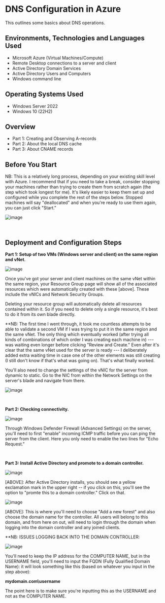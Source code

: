 <h1>DNS Configuration in Azure </h1>
This outlines some basics about DNS operations.<br />


<h2>Environments, Technologies and Languages Used</h2>

- Microsoft Azure (Virtual Machines/Compute)
- Remote Desktop connections to a server and client
- Active Directory Domain Services
- Active Directory Users and Computers
- Windows command line 

<h2>Operating Systems Used </h2>

- Windows Server 2022
- Windows 10 (22H2)

<h2>Overview</h2>

- Part 1: Creating and Observing A-records
- Part 2: About the local DNS cache
- Part 3: About CNAME records

<h2>Before You Start</h2>

<p>
NB: This is a relatively long process, depending on your existing skill level with Azure. 
I recommend that if you need to take a break, consider stopping your machines rather than trying to create them from scratch again (the step which took longest for me).
It's likely easier to keep them set up and configured while you complete the rest of the steps below. Stopped machines will say "deallocated" and when you're ready to use them again, you can just click "Start."
</p>

![image](https://github.com/lcccodes/configure-ad/assets/171904823/ea3de6af-1b0d-4659-bbaf-d798df0d6bf2)


<br />
  
<h2>Deployment and Configuration Steps</h2>

<b>Part 1: Setup of two VMs (Windows server and client) on the same region and vNet.</b>
<p>

  ![image](https://github.com/lcccodes/configure-ad/assets/171904823/84e26543-c927-4985-ab01-1822238f46d2)

</p>
<p>
Once you've got your server and client machines on the same vNet within the same region, your Resource Group page will show all of the associated resources which were automatically created with these [above]. These include the vNICs and Network Security Groups.

Deleting your resource group will automatically delete all resources contained within it. So if you need to delete only a single resource, it's best to do it from its own blade directly.
<p>
**NB: The first time I went through, it took me countless attempts to be able to validate a second VM if I was trying to put it in the same region and the same vNet. The only thing which eventually worked (after trying all kinds of combinations of which order I was creating each machine in) --- was waiting even longer before clicking "Review and Create." Even after it's clear that the same vNet used for the server is ready --- I deliberately added extra waiting time in case one of the other elements was still creating (I still don't know if that's what was going on). That's what finally worked.
</p>
You'll also need to change the settings of the vNIC for the server from dynamic to static. Go to the NIC from within the Network Settings on the server's blade and navigate from there.<p></p>


![image](https://github.com/lcccodes/configure-ad/assets/171904823/ecbac8f6-e776-4af9-a77d-49ba57fa5551)

</p>
<br />


<b>Part 2: Checking connectivity.</b>
<p>

  ![image](https://github.com/lcccodes/configure-ad/assets/171904823/2f645421-5f75-4d02-ab86-41b9cbdefea0)

</p>
<p>
Through Windows Defender Firewall (Advanced Settings) on the server, you'll need to first "enable" incoming ICMP traffic before you can ping the server from the client. Here you only need to enable the two lines for "Echo Request."
</p>
<br />


<b>Part 3: Install Active Directory and promote to a domain controller.</b>
<p>

  ![image](https://github.com/lcccodes/configure-ad/assets/171904823/1ca6c8df-2291-4bb7-95ec-0194f36fcb72)

</p>
<p>
[ABOVE]: After Active Directory installs, you should see a yellow exclamation mark in the upper right -- if you click on this, you'll see the option to "promte this to a domain controller." Click on that.
</p>
<p>

![image](https://github.com/lcccodes/configure-ad/assets/171904823/aae613cc-efc0-41e9-afec-4f085257b34a)


</p>
<p>
[ABOVE]: This is where you'll need to choose "Add a new forest" and also choose the domain name for the controller. All users will belong to this domain, and from here on out, will need to login through the domain when logging into the domain controller and any joined clients.

**NB: ISSUES LOGGING BACK INTO THE DOMAIN CONTROLLER:
</p>
<p>
  
  ![image](https://github.com/lcccodes/configure-ad/assets/171904823/0b9dade2-1ac6-4e3a-9313-d9da0a0b9066)


</p>
<p>
You'll need to keep the IP address for the COMPUTER NAME, but in the USERNAME field, you'll need to input the FQDN (Fully Qualified Domain Name): it will look something like this (based on whatever you input in the step above):

<b>mydomain.com\username</b>

The point here is to make sure you're inputting this as the USERNAME and not as the COMPUTER NAME.
</p>
<br />


